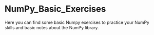 # NumPy_Basic_Exercises
Here you can find some basic Numpy exercises to practice your NumPy skills and basic notes about the NumPy library.
